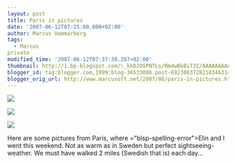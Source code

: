 ```yaml
---
layout: post
title: Paris in pictures
date: '2007-06-12T07:25:00.000+02:00'
author: Marcus Hammarberg
tags:
  - Marcus
private
modified_time: '2007-06-12T07:37:30.267+02:00'
thumbnail: http://1.bp.blogspot.com/\_kkDJOSPNTLs/Rm4wBkBiT3I/AAAAAAAAAKs/PJ-\_djvxwlo/s72-c/PICT1706.JPG
blogger_id: tag:blogger.com,1999:blog-36533086.post-6923083728218346314
blogger_orig_url: http://www.marcusoft.net/2007/06/paris-in-pictures.html
---
```


[<img
src="http://1.bp.blogspot.com/_kkDJOSPNTLs/Rm4wBkBiT3I/AAAAAAAAAKs/PJ-_djvxwlo/s320/PICT1706.JPG"
id="BLOGGER_PHOTO_ID_5075046633501249394"
style="DISPLAY: block; MARGIN: 0px auto 10px; CURSOR: hand; TEXT-ALIGN: center"
data-border="0" />](http://1.bp.blogspot.com/_kkDJOSPNTLs/Rm4wBkBiT3I/AAAAAAAAAKs/PJ-_djvxwlo/s1600-h/PICT1706.JPG)

<div>

[<img
src="http://4.bp.blogspot.com/_kkDJOSPNTLs/Rm4v2UBiT2I/AAAAAAAAAKk/gTb0mnmNnVI/s320/PICT1681.JPG"
id="BLOGGER_PHOTO_ID_5075046440227721058"
style="DISPLAY: block; MARGIN: 0px auto 10px; CURSOR: hand; TEXT-ALIGN: center"
data-border="0" />](http://4.bp.blogspot.com/_kkDJOSPNTLs/Rm4v2UBiT2I/AAAAAAAAAKk/gTb0mnmNnVI/s1600-h/PICT1681.JPG)


<div>

[<img
src="http://2.bp.blogspot.com/_kkDJOSPNTLs/Rm4vq0BiT1I/AAAAAAAAAKc/XVXXHfcqDsw/s320/PICT1661.JPG"
id="BLOGGER_PHOTO_ID_5075046242659225426"
style="DISPLAY: block; MARGIN: 0px auto 10px; CURSOR: hand; TEXT-ALIGN: center"
data-border="0" />](http://2.bp.blogspot.com/_kkDJOSPNTLs/Rm4vq0BiT1I/AAAAAAAAAKc/XVXXHfcqDsw/s1600-h/PICT1661.JPG)

<div>

Here are some pictures from Paris, where <span>="blsp-spelling-error">Elin</span> and I went this weekend. Not as
warm as in Sweden but perfect sightseeing-weather. We must have walked 2
miles (Swedish that is) each day...

</div>

<div>

</div>





<div>

</div>

</div>

</div>

